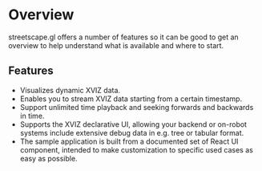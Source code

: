 # Overview

streetscape.gl offers a number of features so it can be good to get an overview to help understand what is available and where to start.


## Features

* Visualizes dynamic XVIZ data.
* Enables you to stream XVIZ data starting from a certain timestamp.
* Support unlimited time playback and seeking forwards and backwards in time.
* Supports the XVIZ declarative UI, allowing your backend or on-robot systems include extensive debug data in e.g. tree or tabular format.
* The sample application is built from a documented set of React UI component, intended to make customization to specific used cases as easy as possible.
